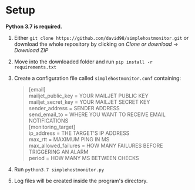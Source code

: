 # Setup
    
**Python 3.7 is required.**

1. Either `git clone https://github.com/david98/simplehostmonitor.git` or download the whole repository
by clicking on *Clone or download* -> *Download ZIP*
2. Move into the downloaded folder and run `pip install -r requirements.txt`
3. Create a configuration file called `simplehostmonitor.conf` containing:
    
    >[email]  
    mailjet_public_key = YOUR MAILJET PUBLIC KEY  
    mailjet_secret_key = YOUR MAILJET SECRET KEY  
    sender_address = SENDER ADDRESS   
    send_email_to = WHERE YOU WANT TO RECEIVE EMAIL NOTIFICATIONS  
    [monitoring_target]  
    ip_address = THE TARGET'S IP ADDRESS  
    max_rtt = MAXIMUM PING IN MS  
    max_allowed_failures = HOW MANY FAILURES BEFORE TRIGGERING AN ALARM  
    period = HOW MANY MS BETWEEN CHECKS
4. Run `python3.7 simplehostmonitor.py`
5. Log files will be created inside the program's directory.